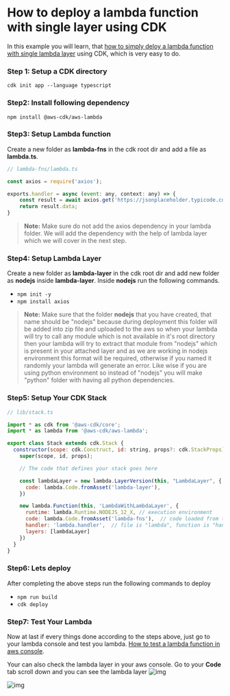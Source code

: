 # How to deploy a lambda function with single layer using CDK

In this example you will learn, that [how to simply deloy a lambda function with single lambda layer](https://www.youtube.com/watch?v=-r4GJlkdJo0 "how to simply deloy a lambda function with single lambda") using CDK, which is very easy to do.

### Step 1: Setup a CDK directory
`cdk init app --language typescript`

### Step2: Install following dependency
`npm install @aws-cdk/aws-lambda`

### Step3: Setup Lambda function
Create a new folder as **lambda-fns** in the cdk root dir and add a file as **lambda.ts**.
```javascript
// lambda-fns/lambda.ts

const axios = require('axios');

exports.handler = async (event: any, context: any) => {
    const result = await axios.get('https://jsonplaceholder.typicode.com/todos/1');
    return result.data;
}
```
> **Note:** Make sure do not add the axios dependency in your lambda folder. We will add the dependency with the help of lambda layer which we will cover in the next step.

### Step4: Setup Lambda Layer
Create a new folder as **lambda-layer** in the cdk root dir and add new folder as **nodejs** inside **lambda-layer**. 
Inside **nodejs** run the following commands.
- `npm init -y`
- `npm install axios`

> **Note:** Make sure that the folder **nodejs** that you have created, that name should be "nodejs" because during deployment this folder will be added into zip file and uploaded to the aws so when your lambda will try to call any module which is not available in it's root directory then your lambda will try to extract that module from "nodejs" which is present in your attached layer and as we are working in nodejs environment this format will be required, otherwise if you named it randomly your lambda will generate an error. Like wise if you are using python environment so instead of "nodejs" you will make "python" folder with having all python dependencies.

### Step5: Setup Your CDK Stack
```javascript
// lib/stack.ts

import * as cdk from '@aws-cdk/core';
import * as lambda from '@aws-cdk/aws-lambda';

export class Stack extends cdk.Stack {
  constructor(scope: cdk.Construct, id: string, props?: cdk.StackProps) {
    super(scope, id, props);

    // The code that defines your stack goes here

    const lambdaLayer = new lambda.LayerVersion(this, "LambdaLayer", {
      code: lambda.Code.fromAsset('lambda-layer'),
    })

    new lambda.Function(this, 'LambdaWithLambdaLayer', {
      runtime: lambda.Runtime.NODEJS_12_X, // execution environment
      code: lambda.Code.fromAsset('lambda-fns'),  // code loaded from the "lambda" directory
      handler: 'lambda.handler',  // file is "lambda", function is "handler"
      layers: [lambdaLayer]
    })
  }
}
```
### Step6: Lets deploy
After completing the above steps run the following commands to deploy
- `npm run build`
- `cdk deploy`

### Step7: Test Your Lambda
Now at last if every things done according to the steps above, just go to your lambda console and test you lambda.
[How to test a lambda function in aws console](https://www.youtube.com/watch?v=seaBeltaKhw&feature=youtu.be&t=310 "How to test a lambda function in aws console").
 
Your can also check the lambda layer in your aws console. Go to your **Code** tab scroll down and you can see the lambda layer
![img](https://raw.githubusercontent.com/panacloud-modern-global-apps/full-stack-serverless-cdk/main/step15_lambda_layers/Example00_lambda_with_single_layer/images/img1.JPG)
       
![img](https://github.com/panacloud-modern-global-apps/full-stack-serverless-cdk/blob/main/step15_lambda_layers/Example00_lambda_with_single_layer/images/img2.JPG?raw=true)
